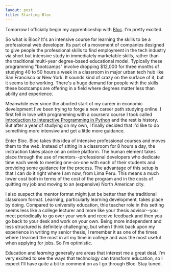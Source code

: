```yaml
---
layout: post
title: Starting Bloc
---
```


Tomorrow I officially begin my apprenticeship with [Bloc](bloc.io). I'm pretty excited.



So what is Bloc? It's an intensive course for learning the skills to be a professional web developer. Its part of a movement of companies designed to give people the professional skills to find employment in the tech industry via short but intensive study in immediately marketable skills, rather than the traditional multi-year degree-based educational model. Typically these programming "bootcamps" involve dropping $12,000 for three months of studying 40 to 50 hours a week in a classroom in major urban tech hub like San Francisco or New York. It sounds kind of crazy on the surface of it, but it seems to be working. There's a huge demand for people with the skills these bootcamps are offering in a field where degrees matter less than ability and experience.

Meanwhile ever since the aborted start of my career in economic development I've been trying to forge a new career path studying online. I first fell in love with programming with a coursera course I took called [Introduction to Interactive Programming in Python](http://www.coursera.org/course/interactivepython) and the rest is history. But after a year of studying on my own, I finally decided that I'd like to do something more intensive and get a little more guidance.

Enter Bloc. Bloc takes this idea of intensive professional courses and moves them to the web. Instead of sitting in a classroom for 8 hours a day, the instruction takes place on an online platform. The human element takes place through the use of mentors--professional developers who dedicate time each week to meeting one-on-one with each of their students and providing some guidance for the process. The advantage of this setup is that I can do it right where I am now, from Lima Peru. This means a much lower cost both in terms of the cost of the program and in the costs of quitting my job and moving to an (expensive) North American city.

I also suspect the mentor format might just be better than the traditional classroom format.  Learning, particularly learning development, takes place by doing. Compared to university education, thie teacher role in this setting seems less like a college lecturer and more like your thesis advisor--you meet periodically to go over your work and receive feedback and then you go back to your desk and work on your own. Being more independent and less structured is definitely challenging, but when I think back upon my experience in writing my senior thesis, I remember it as one of the times where I learned the most in all my time in college and was the most useful when applying for jobs. So I'm optimistic.

Education and _learning_ generally are areas that interest me a great deal. I'm very excited to see the ways that technology can transform education, so I expect I'll have quite a bit to comment on as I go through Bloc. Stay tuned.
